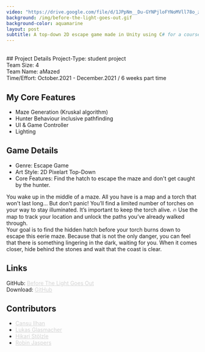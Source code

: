 ```yaml
---
video: "https://drive.google.com/file/d/1JPpNm__Du-GYNPjloFYNoMVll78o_zF8/preview"
background: /img/before-the-light-goes-out.gif
background-color: aquamarine
layout: post
subtitle: A top-down 2D escape game made in Unity using C# for a course project at HTW Berlin, Germany.
---
```


<br>
## Project Details
Project-Type: student project
<br> Team Size: 4
<br> Team Name: aMazed
<br> Time/Effort: October.2021 - December.2021 / 6 weeks part time

## My Core Features
* Maze Generation (Kruskal algorithm)
* Hunter Behaviour inclusive pathfinding
* UI & Game Controller
* Lighting

## Game Details
* Genre: Escape Game
* Art Style: 2D Pixelart Top-Down
* Core Features: Find the hatch to escape the maze and don't get caught by the hunter.

You wake up in the middle of a maze. All you have is a map and a torch that won't last long... But don’t panic! You’ll find a limited number of torches on your way to stay illuminated. It’s important to keep the torch alive. 🔥 Use the map to track your location and unlock the paths you’ve already walked through.
<br>
Your goal is to find the hidden hatch before your torch burns down to escape this eerie maze. Because that is not the only danger, you can feel that there is something lingering in the dark, waiting for you. When it comes closer, hide behind the stones and wait that the coast is clear.

## Links
GitHub: <a href="https://github.com/AyuCalices/BeforeTheLightGoesOut" style="color: LightGray; text-decoration: underline; ">Before The Light Goes Out</a>
<br> Download: <a href="https://github.com/AyuCalices/BeforeTheLightGoesOut/releases/tag/v1.0.0" style="color: LightGray; text-decoration: underline; ">GitHub</a>

## Contributors
* <a href="https://github.com/Cansu0" style="color: LightGray; text-decoration: underline; ">Cansu Ilhan</a>
* <a href="https://github.com/lukasGlas" style="color: LightGray; text-decoration: underline; ">Lukas Glasmacher</a>
* <a href="https://github.com/shirokonto" style="color: LightGray; text-decoration: underline; ">Hikari Stölzle</a>
* <a href="https://github.com/AyuCalices" style="color: LightGray; text-decoration: underline; ">Robin Jaspers</a>
